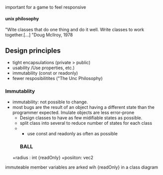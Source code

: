 important for a game to feel responsive

#### unix philosophy
"Wite classes that do one thing and do it well. Write classes to work together.[...]
"Doug Mcllroy, 1978


## Design principles
- tight encapsulations (private > public)
- usability /Use properties, etc.)
- immutability (const or readonly)
- fewer resposibilitites ("The Unc Philosophy)


### Immutablity
- immutability: not possible to change.
- most bugs are the result of an object having a different state than the programmer expected. Imulate objects are less error-prone
  - Design classes to have as few midifiable states as possible.
  - split class into several to reduce number of states for each class
  - - use const and readonly as often as possible
	 ### BALL
  +radius : int {readOnly}
  +posiiton: vec2

immuteable member variables are arked wih {readOnly} in a class diagram